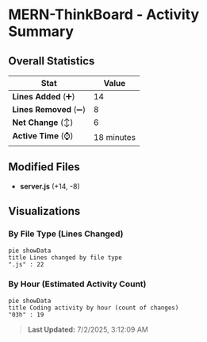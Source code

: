 # MERN-ThinkBoard - Activity Summary 

## Overall Statistics

| Stat                   | Value                                                             |
| ---------------------- | ----------------------------------------------------------------- |
| **Lines Added** (➕)   | 14                                          |
| **Lines Removed** (➖) | 8                                        |
| **Net Change** (↕)    | 6                |
| **Active Time** (⌚)   | 18 minutes |


## Modified Files
- **server.js** (+14, -8)

## Visualizations

### By File Type (Lines Changed)

```mermaid
pie showData
title Lines changed by file type
".js" : 22
```

### By Hour (Estimated Activity Count)

```mermaid
pie showData
title Coding activity by hour (count of changes)
"03h" : 19
```


> **Last Updated:** 7/2/2025, 3:12:09 AM